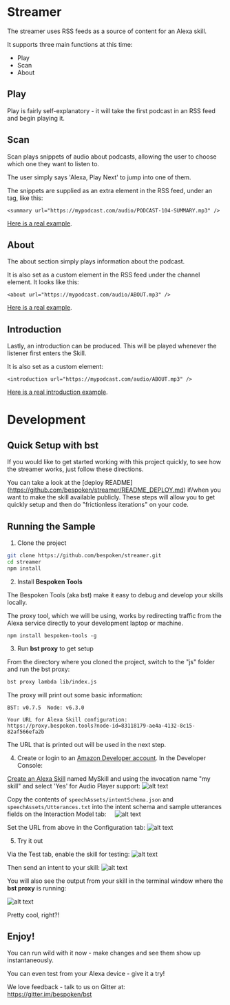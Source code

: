 # Streamer
The streamer uses RSS feeds as a source of content for an Alexa skill.

It supports three main functions at this time:
* Play
* Scan
* About

## Play
Play is fairly self-explanatory - it will take the first podcast in an RSS feed and begin playing it.

## Scan
Scan plays snippets of audio about podcasts, allowing the user to choose which one they want to listen to.

The user simply says 'Alexa, Play Next' to jump into one of them.

The snippets are supplied as an extra element in the RSS feed, under an <item> tag, like this:
```
<summary url="https://mypodcast.com/audio/PODCAST-104-SUMMARY.mp3" />
```

[Here is a real example](https://github.com/bespoken/streamer/blob/XAPPAdapter/test/BespokenCast.xml#L44).

## About
The about section simply plays information about the podcast. 

It is also set as a custom element in the RSS feed under the channel element. It looks like this:
```
<about url="https://mypodcast.com/audio/ABOUT.mp3" />
```

[Here is a real example](https://github.com/bespoken/streamer/blob/XAPPAdapter/test/BespokenCast.xml#L30).

## Introduction
Lastly, an introduction can be produced. This will be played whenever the listener first enters the Skill.

It is also set as a custom element:
```
<introduction url="https://mypodcast.com/audio/ABOUT.mp3" />
```

[Here is a real introduction example](https://github.com/bespoken/streamer/blob/XAPPAdapter/test/BespokenCast.xml#L29).

# Development
## Quick Setup with bst

If you would like to get started working with this project quickly, to see how the streamer works, just follow these directions.  

You can take a look at the [deploy README] (https://github.com/bespoken/streamer/README_DEPLOY.md) 
if/when you want to make the skill available publicly. These steps will allow you to get quickly setup and then do "frictionless iterations" on your code.

## Running the Sample

1) Clone the project
```bash
git clone https://github.com/bespoken/streamer.git
cd streamer
npm install
```

2) Install **Bespoken Tools**  

The Bespoken Tools (aka bst) make it easy to debug and develop your skills locally.  

The proxy tool, which we will be using, works by redirecting traffic from the Alexa service directly to your development laptop or machine.

```
npm install bespoken-tools -g
```

3) Run **bst proxy** to get setup  

From the directory where you cloned the project, switch to the "js" folder and run the bst proxy:
```bash
bst proxy lambda lib/index.js
```

The proxy will print out some basic information:
```
BST: v0.7.5  Node: v6.3.0

Your URL for Alexa Skill configuration:
https://proxy.bespoken.tools?node-id=83118179-ae4a-4132-8c15-82af566efa2b
```
The URL that is printed out will be used in the next step.

4) Create or login to an [Amazon Developer account](https://developer.amazon.com).  In the Developer Console:  

[Create an Alexa Skill](https://developer.amazon.com/public/solutions/alexa/alexa-skills-kit/docs/developing-an-alexa-skill-as-a-lambda-function) named MySkill and using the invocation name "my skill" and select 'Yes' for Audio Player support:
![alt text](https://s3.amazonaws.com/lantern-public-assets/audio-player-assets/prod-skill-info.png "Developer Portal Skill Information")

Copy the contents of `speechAssets/intentSchema.json` and `speechAssets/Utterances.txt` into the intent schema and sample utterances fields on the Interaction Model tab:
&nbsp;&nbsp;&nbsp;&nbsp;![alt text](https://s3.amazonaws.com/lantern-public-assets/audio-player-assets/prod-interaction-model.png "Developer Portal Interaction Model")
    
Set the URL from above in the Configuration tab:
![alt text](https://raw.githubusercontent.com/bespoken/skill-sample-nodejs-audio-player/mainline/docs/images/SkillConfigurationScreenshot.png "Developer Portal Configuration")
        
5) Try it out  

Via the Test tab, enable the skill for testing:
![alt text](https://raw.githubusercontent.com/bespoken/skill-sample-nodejs-audio-player/mainline/docs/images/EnableTesting.png "Enable Testing")

Then send an intent to your skill:
![alt text](https://raw.githubusercontent.com/bespoken/skill-sample-nodejs-audio-player/mainline/docs/images/FirstTest.png "Enter Play the podcast and hit Play")

You will also see the output from your skill in the terminal window where the **bst proxy** is running:  

![alt text](https://raw.githubusercontent.com/bespoken/skill-sample-nodejs-audio-player/mainline/docs/images/FirstTestOutput.png "Output from run")  

Pretty cool, right?!

## Enjoy!

You can run wild with it now - make changes and see them show up instantaneously.  

You can even test from your Alexa device - give it a try!  

We love feedback - talk to us on Gitter at:  
https://gitter.im/bespoken/bst


